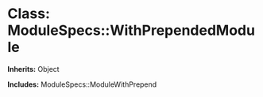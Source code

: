 # Class: ModuleSpecs::WithPrependedModule
**Inherits:** Object
    
**Includes:** ModuleSpecs::ModuleWithPrepend
  





